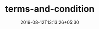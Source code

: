 ---
title: "terms-and-condition"
date: 2019-08-12T13:13:26+05:30
type: "pages"
layout: "terms-and-condition"
background: "scrolled-down"
scrolled: "scrolled-down"
class: "active"

---